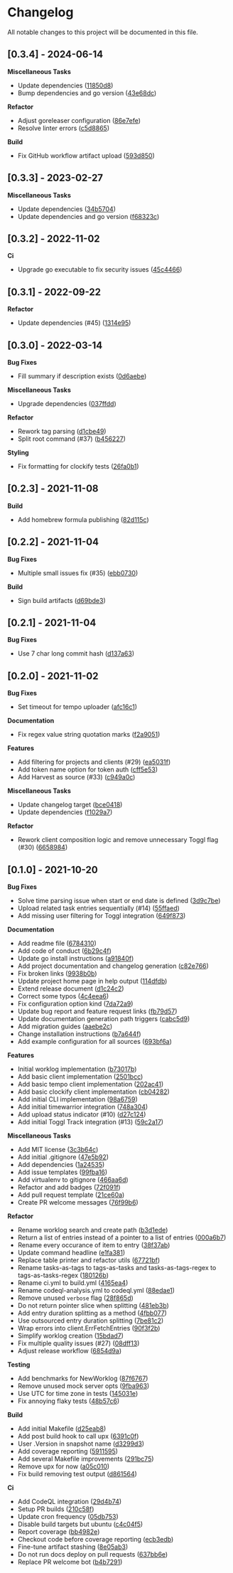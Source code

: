# Changelog

All notable changes to this project will be documented in this file.

## [0.3.4] - 2024-06-14

**Miscellaneous Tasks**

- Update dependencies ([11850d8](https://github.com/gabor-boros/minutes/commit/11850d888de888275f3eb814a992a08f9ae5068a))
- Bump dependencies and go version ([43e68dc](https://github.com/gabor-boros/minutes/commit/43e68dce9ede26e90b1c3a01653a03a84cc18275))

**Refactor**

- Adjust goreleaser configuration ([86e7efe](https://github.com/gabor-boros/minutes/commit/86e7efe2d84a9a0bd6e93314fb94abdcf7cf7583))
- Resolve linter errors ([c5d8865](https://github.com/gabor-boros/minutes/commit/c5d8865706a4ac628ba3eea0baa64acef68c0a09))

**Build**

- Fix GitHub workflow artifact upload ([593d850](https://github.com/gabor-boros/minutes/commit/593d850b348690f71d6ce81e059fb341765bec57))

## [0.3.3] - 2023-02-27

**Miscellaneous Tasks**

- Update dependencies ([34b5704](https://github.com/gabor-boros/minutes/commit/34b5704a9bc98074bf6115d1e80df4946615b8b6))
- Update dependencies and go version ([f68323c](https://github.com/gabor-boros/minutes/commit/f68323cecbcdb99edec82c0c0ec6fdb8d68f8705))

## [0.3.2] - 2022-11-02

**Ci**

- Upgrade go executable to fix security issues ([45c4466](https://github.com/gabor-boros/minutes/commit/45c446651e8eed2879c1966d0bb6bdc2c420a65e))

## [0.3.1] - 2022-09-22

**Refactor**

- Update dependencies (#45) ([1314e95](https://github.com/gabor-boros/minutes/commit/1314e95318b1d236b84f2bb5242eac8a72e3454a))

## [0.3.0] - 2022-03-14

**Bug Fixes**

- Fill summary if description exists ([0d6aebe](https://github.com/gabor-boros/minutes/commit/0d6aebe8439327acdc5fa1264b4a08b715fba5b1))

**Miscellaneous Tasks**

- Upgrade dependencies ([037ffdd](https://github.com/gabor-boros/minutes/commit/037ffdd1be49a6245e82459678e458c29eecdb68))

**Refactor**

- Rework tag parsing ([d1cbe49](https://github.com/gabor-boros/minutes/commit/d1cbe498a009537b77d9176a29ace57c68796219))
- Split root command (#37) ([b456227](https://github.com/gabor-boros/minutes/commit/b456227b2e49a8db727c1f56848720e95cfe37ca))

**Styling**

- Fix formatting for clockify tests ([26fa0b1](https://github.com/gabor-boros/minutes/commit/26fa0b12f9a8e1ae3941674aa8c69bda9a3efce7))

## [0.2.3] - 2021-11-08

**Build**

- Add homebrew formula publishing ([82d115c](https://github.com/gabor-boros/minutes/commit/82d115c8eda1e2724d5724da622a79b08acb0fb5))

## [0.2.2] - 2021-11-04

**Bug Fixes**

- Multiple small issues fix (#35) ([ebb0730](https://github.com/gabor-boros/minutes/commit/ebb07300af6def0a8338d5e28c63a7496279aa72))

**Build**

- Sign build artifacts ([d69bde3](https://github.com/gabor-boros/minutes/commit/d69bde3c0d7cfff81fd1cfc020a8f860fa0a465f))

## [0.2.1] - 2021-11-04

**Bug Fixes**

- Use 7 char long commit hash ([d137a63](https://github.com/gabor-boros/minutes/commit/d137a63d5fd7a399814922b5ea40769c09df188e))

## [0.2.0] - 2021-11-02

**Bug Fixes**

- Set timeout for tempo uploader ([afc16c1](https://github.com/gabor-boros/minutes/commit/afc16c14d1d8e4a1fc94e31c922ee4a45e1c0b7a))

**Documentation**

- Fix regex value string quotation marks ([f2a9051](https://github.com/gabor-boros/minutes/commit/f2a9051bcdd5f69ddef0dae39f616182d329ff35))

**Features**

- Add filtering for projects and clients (#29) ([ea5031f](https://github.com/gabor-boros/minutes/commit/ea5031f565780ab8476543c0f52a3a22d1ec543c))
- Add token name option for token auth ([cff5e53](https://github.com/gabor-boros/minutes/commit/cff5e53a677e66fc475aaf328307c00b438c1ed5))
- Add Harvest as source (#33) ([c949a0c](https://github.com/gabor-boros/minutes/commit/c949a0c4dbed01af6dafbbe583f52498fd0a68d3))

**Miscellaneous Tasks**

- Update changelog target ([bce0418](https://github.com/gabor-boros/minutes/commit/bce04188d00affa16725d7dfd02f156d7e0b915c))
- Update dependencies ([f1029a7](https://github.com/gabor-boros/minutes/commit/f1029a7da35c646f29750fef0ba8ae3b9056a2a6))

**Refactor**

- Rework client composition logic and remove unnecessary Toggl flag (#30) ([6658984](https://github.com/gabor-boros/minutes/commit/6658984618f7e3c156110f1ac2527390b468d0a8))

## [0.1.0] - 2021-10-20

**Bug Fixes**

- Solve time parsing issue when start or end date is defined ([3d9c7be](https://github.com/gabor-boros/minutes/commit/3d9c7be5fc5df0d259a3faca8976f42c38d83845))
- Upload related task entries sequentially (#14) ([55ffaed](https://github.com/gabor-boros/minutes/commit/55ffaed56218b9c7738bcc1c3d6217cb7a6c8ea6))
- Add missing user filtering for Toggl integration ([649f873](https://github.com/gabor-boros/minutes/commit/649f8738eb6f590df012d4967757ede9476a002e))

**Documentation**

- Add readme file ([6784310](https://github.com/gabor-boros/minutes/commit/6784310dd87618445dbf07d9894011e78d5183a3))
- Add code of conduct ([6b29c4f](https://github.com/gabor-boros/minutes/commit/6b29c4f160c740cf1a96c0f2e9c35f8dc1ec240b))
- Update go install instructions ([a91840f](https://github.com/gabor-boros/minutes/commit/a91840f69b4797f27fb707dedae767c53aff6f33))
- Add project documentation and changelog generation ([c82e766](https://github.com/gabor-boros/minutes/commit/c82e766bb29c436c49e909ef6123a64b50872407))
- Fix broken links ([9938b0b](https://github.com/gabor-boros/minutes/commit/9938b0b08d99022383357f4c9e2caded66323fcc))
- Update project home page in help output ([114dfdb](https://github.com/gabor-boros/minutes/commit/114dfdbcd07e86dbc49e545f0415aad6ef9b7291))
- Extend release document ([d1c24c2](https://github.com/gabor-boros/minutes/commit/d1c24c20e38cead13302eefc8517213438a6bca8))
- Correct some typos ([4c4eea6](https://github.com/gabor-boros/minutes/commit/4c4eea6b2adc1a08b39364e14f0147be56830fcd))
- Fix configuration option kind ([7da72a9](https://github.com/gabor-boros/minutes/commit/7da72a9300572c9bb4caeaa57d6839cabe60ccfd))
- Update bug report and feature request links ([fb79d57](https://github.com/gabor-boros/minutes/commit/fb79d57ec297bc535521e52e94b20ea1e20f7ab8))
- Update documentation generation path triggers ([cabc5d9](https://github.com/gabor-boros/minutes/commit/cabc5d9ec03533881d1c7fc5fcc65c832adb8449))
- Add migration guides ([aaebe2c](https://github.com/gabor-boros/minutes/commit/aaebe2c548ab5ddee972d9757d592a38c0dc361b))
- Change installation instructions ([b7a644f](https://github.com/gabor-boros/minutes/commit/b7a644f600682996ce7a6fe692b1f4bda577b4ea))
- Add example configuration for all sources ([693bf6a](https://github.com/gabor-boros/minutes/commit/693bf6afaf06f3f19de6c620467d2a877aa7a317))

**Features**

- Initial worklog implementation ([b73017b](https://github.com/gabor-boros/minutes/commit/b73017bc6e29c12af91848ee39304f7b65060d1b))
- Add basic client implementation ([2501bcc](https://github.com/gabor-boros/minutes/commit/2501bccb7e73982780e37454685822e50766ae9c))
- Add basic tempo client implementation ([202ac41](https://github.com/gabor-boros/minutes/commit/202ac41def09858d31809be3a6fa8cf5b9f95a00))
- Add basic clockify client implementation ([cb04282](https://github.com/gabor-boros/minutes/commit/cb04282b206bc1a926ab6e37b4cd67450e2c4766))
- Add initial CLI implementation ([98a6759](https://github.com/gabor-boros/minutes/commit/98a6759ec7557d5bdc5e313f00086cc468ee4197))
- Add initial timewarrior integration ([748a304](https://github.com/gabor-boros/minutes/commit/748a30424cc8ad61eb0be44c9e5bf3e32a905ace))
- Add upload status indicator (#10) ([d27c124](https://github.com/gabor-boros/minutes/commit/d27c12426b7c864261c31c43e9101f7599a31167))
- Add initial Toggl Track integration (#13) ([59c2a17](https://github.com/gabor-boros/minutes/commit/59c2a179b6ef21a94c4280017682862eedd41de8))

**Miscellaneous Tasks**

- Add MIT license ([3c3b64c](https://github.com/gabor-boros/minutes/commit/3c3b64cd2d05e93d25d9e9e4a100d9c323bd3e33))
- Add initial .gitignore ([47e5b92](https://github.com/gabor-boros/minutes/commit/47e5b9219274e9051bf207f85c9b2e3fe6b1f82d))
- Add dependencies ([1a24535](https://github.com/gabor-boros/minutes/commit/1a2453537aa3750a36b0883c6b7214e5f110385c))
- Add issue templates ([99fba16](https://github.com/gabor-boros/minutes/commit/99fba16dc5a695d42d9dfee21fc7dad64ce98afe))
- Add virtualenv to gitignore ([466aa6d](https://github.com/gabor-boros/minutes/commit/466aa6d7d3cba1aba26185873c606d16c3e59483))
- Refactor and add badges ([72f091f](https://github.com/gabor-boros/minutes/commit/72f091f8fcfb18584e51e9064d7691de2abc5217))
- Add pull request template ([21ce60a](https://github.com/gabor-boros/minutes/commit/21ce60a68125fe3bf22e6505becda6249b9cdcdf))
- Create PR welcome messages ([76f99b6](https://github.com/gabor-boros/minutes/commit/76f99b635f0ced3bfe64012454138a9fe5a75cf9))

**Refactor**

- Rename worklog search and create path ([b3d1ede](https://github.com/gabor-boros/minutes/commit/b3d1edee419da9858018e32fe3374b1ba96d6be1))
- Return a list of entries instead of a pointer to a list of entries ([000a6b7](https://github.com/gabor-boros/minutes/commit/000a6b7e8409288dba3d1de7ee3aabdbfd663568))
- Rename every occurance of item to entry ([38f37ab](https://github.com/gabor-boros/minutes/commit/38f37ab0b981ee51c2151cb30569a6619ca3c6fa))
- Update command headline ([e1fa381](https://github.com/gabor-boros/minutes/commit/e1fa3813de36951bba594004a4210b994703a9fa))
- Replace table printer and refactor utils ([67721bf](https://github.com/gabor-boros/minutes/commit/67721bfdd69e74ce043d870f13f9faffc91de7df))
- Rename tasks-as-tags to tags-as-tasks and tasks-as-tags-regex to tags-as-tasks-regex ([180126b](https://github.com/gabor-boros/minutes/commit/180126b8f22fbbfc56243f90007b260c82eef227))
- Rename ci.yml to build.yml ([4165ea4](https://github.com/gabor-boros/minutes/commit/4165ea4eddf529563c4b8b54ea914a71c53d5ff9))
- Rename codeql-analysis.yml to codeql.yml ([88edae1](https://github.com/gabor-boros/minutes/commit/88edae1c0741141b5750ba79ca14bbdbe7741976))
- Remove unused `verbose` flag ([28f865d](https://github.com/gabor-boros/minutes/commit/28f865da49f9568fbdf3a8a9da1033ed0006584c))
- Do not return pointer slice when splitting ([481eb3b](https://github.com/gabor-boros/minutes/commit/481eb3b23ca228c6d6e898a47de793e2e3a79d67))
- Add entry duration splitting as a method ([4fbb077](https://github.com/gabor-boros/minutes/commit/4fbb077aa7bc1bb8f214e981544b92ec13425164))
- Use outsourced entry duration splitting ([7be81c2](https://github.com/gabor-boros/minutes/commit/7be81c2431468679a753547a2a225c3b9560c8fb))
- Wrap errors into client.ErrFetchEntries ([90f3f2b](https://github.com/gabor-boros/minutes/commit/90f3f2bfe008e8c1d6e82ef0d8255dd50ba4ed0f))
- Simplify worklog creation ([15bdad7](https://github.com/gabor-boros/minutes/commit/15bdad721f648586f1175b403ca987daa114f400))
- Fix multiple quality issues (#27) ([08dff13](https://github.com/gabor-boros/minutes/commit/08dff13aa2dc28bfdf811339612dd95f33b8f70e))
- Adjust release workflow ([6854d9a](https://github.com/gabor-boros/minutes/commit/6854d9ad41006d414527ed9e088af5597c44cdcc))

**Testing**

- Add benchmarks for NewWorklog ([87f6767](https://github.com/gabor-boros/minutes/commit/87f6767ea04e5d74787b9c6ef348040cb4efb441))
- Remove unused mock server opts ([9fba963](https://github.com/gabor-boros/minutes/commit/9fba963788638154a3caa058f66ed624711d2dd0))
- Use UTC for time zone in tests ([145031e](https://github.com/gabor-boros/minutes/commit/145031e88bb97b8db68851b8173044edc90dd232))
- Fix annoying flaky tests ([48b57c6](https://github.com/gabor-boros/minutes/commit/48b57c676c6e60f503de5ad638cfa03c16a8464d))

**Build**

- Add initial Makefile ([d25eab8](https://github.com/gabor-boros/minutes/commit/d25eab83162bd8d14a6b949205030d084785034d))
- Add post build hook to call upx ([6391c0f](https://github.com/gabor-boros/minutes/commit/6391c0f16b0dab7d4693eb3d4f3215d6fecfffa2))
- User .Version in snapshot name ([d3299d3](https://github.com/gabor-boros/minutes/commit/d3299d3416836439a4400be3819ab152b19c322f))
- Add coverage reporting ([5911595](https://github.com/gabor-boros/minutes/commit/5911595e2c71b348eac7972bc52864e0140e7b76))
- Add several Makefile improvements ([291bc75](https://github.com/gabor-boros/minutes/commit/291bc754cdb2feb644a4d0733c0675ceddcaee05))
- Remove upx for now ([a05c010](https://github.com/gabor-boros/minutes/commit/a05c0101c35bc819e2b459df07f9a708b5ca13e3))
- Fix build removing test output ([d861564](https://github.com/gabor-boros/minutes/commit/d861564d9f467d86d17f2064139a76474c3b1eab))

**Ci**

- Add CodeQL integration ([29d4b74](https://github.com/gabor-boros/minutes/commit/29d4b74d8eada294703efd0be668685beb8672da))
- Setup PR builds ([210c58f](https://github.com/gabor-boros/minutes/commit/210c58f7423c04668c4982d7f536027c420f9d15))
- Update cron frequency ([05db753](https://github.com/gabor-boros/minutes/commit/05db7538cb9c4fd76a0b1e5fdb2a33207421d423))
- Disable build targets but ubuntu ([c4c04f5](https://github.com/gabor-boros/minutes/commit/c4c04f5ab6c109f9c6c483cfe8ce801e112faf01))
- Report coverage ([bb4982e](https://github.com/gabor-boros/minutes/commit/bb4982ec3978e0da62a7b4188e861fce0213b695))
- Checkout code before coverage reporting ([ecb3edb](https://github.com/gabor-boros/minutes/commit/ecb3edbeafa98f0ec8a5214747ec4c18ba1ac398))
- Fine-tune artifact stashing ([8e05ab3](https://github.com/gabor-boros/minutes/commit/8e05ab35c86d47c1da1369c08e51ebf40316fd25))
- Do not run docs deploy on pull requests ([637bb6e](https://github.com/gabor-boros/minutes/commit/637bb6ebbb7e7a3800ca07ce7d23353b3ef60a48))
- Replace PR welcome bot ([b4b7291](https://github.com/gabor-boros/minutes/commit/b4b729126fa6f068e2680f71e1172c08d938caf4))


